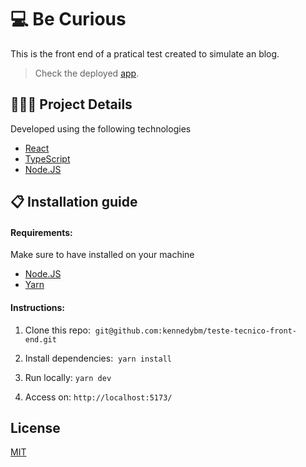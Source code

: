 # 💻 Be Curious

This is the front end of a pratical test created to simulate an blog.

> Check the deployed [app](https://be-curious-omega.vercel.app/).

## 🧑🏻‍💻 Project Details

Developed using the following technologies

- [React](https://react.dev/)
- [TypeScript](https://www.typescriptlang.org/)
- [Node.JS](https://nodejs.org/en)

## 📋 Installation guide

#### Requirements:

Make sure to have installed on your machine

- [Node.JS](https://nodejs.org/en)
- [Yarn](https://yarnpkg.com/)

#### Instructions:

1. Clone this repo: 
   `git@github.com:kennedybm/teste-tecnico-front-end.git`

2. Install dependencies: 
   `yarn install`

3. Run locally:
   `yarn dev`

4. Access on:
   `http://localhost:5173/`

## License

[MIT](https://github.com/kennedybm/teste-tecnico-front-end/blob/main/LICENSE)
